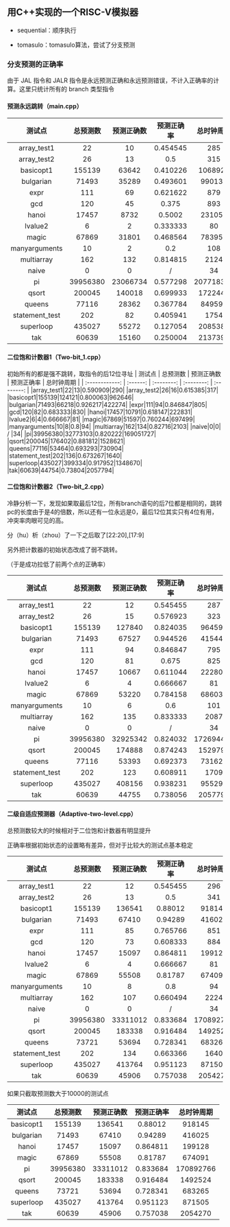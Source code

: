 ## 用C++实现的一个RISC-V模拟器

- sequential：顺序执行

- tomasulo：tomasulo算法，尝试了分支预测

### 分支预测的正确率

由于 JAL 指令和 JALR 指令是永远预测正确和永远预测错误，不计入正确率的计算。这里只统计所有的 branch 类型指令

#### 预测永远跳转（main.cpp）

| 测试点         | 总预测数 | 预测正确数 | 预测正确率 | 总时钟周期 |
| :------------: | :------: | :--------: | :--------: | :--------: |
|array_test1|22|10|0.454545|285|
|array_test2|26|13|0.5|315|
|basicopt1|155139|63642|0.410226|1068921|
|bulgarian|71493|35289|0.493601|990137|
|expr|111|69|0.621622|879|
|gcd|120|45|0.375|893|
|hanoi|17457|8732|0.5002|231053|
|lvalue2|6|2|0.333333|80|
|magic|67869|31801|0.468564|783950|
|manyarguments|10|2|0.2|108|
|multiarray|162|132|0.814815|2124|
|naive|0|0|     /      |34|
|pi|39956380|23066734|0.577298|207718315|
|qsort|200045|140018|0.699933|1722449|
|queens|77116|28362|0.367784|849598|
|statement_test|202|82|0.405941|1754|
|superloop|435027|55272|0.127054|2085385|
|tak|60639|15160|0.250004|2137393|

#### 二位饱和计数器1（Two-bit_1.cpp）

初始所有的都是强不跳转，取指令的后12位寻址
| 测试点         | 总预测数 | 预测正确数 | 预测正确率 | 总时钟周期 |
| :------------: | :------: | :--------: | :--------: | :--------: |
|array_test1|22|13|0.590909|290|
|array_test2|26|16|0.615385|317|
|basicopt1|155139|124121|0.800063|962646|
|bulgarian|71493|66218|0.926217|422274|
|expr|111|94|0.846847|805|
|gcd|120|82|0.683333|830|
|hanoi|17457|10791|0.618147|222831|
|lvalue2|6|4|0.666667|81|
|magic|67869|51597|0.760244|697499|
|manyarguments|10|8|0.8|94|
|multiarray|162|134|0.82716|2103|
|naive|0|0|     /      |34|
|pi|39956380|32773103|0.820222|169051727|
|qsort|200045|176402|0.881812|1528621|
|queens|77116|53464|0.693293|730904|
|statement_test|202|136|0.673267|1640|
|superloop|435027|399334|0.917952|1348670|
|tak|60639|44754|0.73804|2057794|

#### 二位饱和计数器2（Two-bit_2.cpp）

冷静分析一下，发现如果取最后12位，所有branch语句的后7位都是相同的，跳转pc的长度由于是4的倍数，所以还有一位永远是0，最后12位其实只有4位有用，冲突率肉眼可见的高。

分（hu）析（zhou）了一下之后取了[22:20],[17:9]

另外把计数器的初始状态改成了弱不跳转。

（于是成功拉低了前两个点的正确率）

| 测试点         | 总预测数 | 预测正确数 | 预测正确率 | 总时钟周期 |
| :------------: | :------: | :--------: | :--------: | :--------: |
|array_test1|22|12|0.545455|287|
|array_test2|26|15|0.576923|323|
|basicopt1|155139|127840|0.824035|964592|
|bulgarian|71493|67527|0.944526|415445|
|expr|111|94|0.846847|795|
|gcd|120|81|0.675|825|
|hanoi|17457|10667|0.611044|222808|
|lvalue2|6|4|0.666667|81|
|magic|67869|53220|0.784158|686037|
|manyarguments|10|6|0.6|101|
|multiarray|162|135|0.833333|2087|
|naive|0|0|     /      |34|
|pi|39956380|32925342|0.824032|172694481|
|qsort|200045|174888|0.874243|1529793|
|queens|77116|53393|0.692373|731626|
|statement_test|202|123|0.608911|1709|
|superloop|435027|408156|0.938231|955290|
|tak|60639|44755|0.738056|2057790|

#### 二级自适应预测器（Adaptive-two-level.cpp）

总预测数较大的时候相对于二位饱和计数器有明显提升

正确率根据初始状态的设置略有差异，但对于比较大的测试点基本稳定

| 测试点         | 总预测数 | 预测正确数 | 预测正确率 | 总时钟周期 |
| :------------: | :------: | :--------: | :--------: | :--------: |
|array_test1|22|12|0.545455|296|
|array_test2|26|13|0.5|341|
|basicopt1|155139|136541|0.88012|918145|
|bulgarian|71493|67410|0.94289|416025|
|expr|111|85|0.765766|851|
|gcd|120|73|0.608333|884|
|hanoi|17457|15097|0.864811|199128|
|lvalue2|6|4|0.666667|81|
|magic|67869|55508|0.81787|674091|
|manyarguments|10|8|0.8|94|
|multiarray|162|107|0.660494|2224|
|naive|0|0|     /      |34|
|pi|39956380|33311012|0.833684|170892766|
|qsort|200045|183338|0.916484|1492524|
|queens|73721|53694|0.728341|683265|
|statement_test|202|134|0.663366|1640|
|superloop|435027|413764|0.951123|871505|
|tak|60639|45906|0.757038|2054270|

如果只截取预测数大于10000的测试点

| 测试点         | 总预测数 | 预测正确数 | 预测正确率 | 总时钟周期 |
| :------------: | :------: | :--------: | :--------: | :--------: |
|basicopt1|155139|136541|0.88012|918145|
|bulgarian|71493|67410|0.94289|416025|
|hanoi|17457|15097|0.864811|199128|
|magic|67869|55508|0.81787|674091|
|pi|39956380|33311012|0.833684|170892766|
|qsort|200045|183338|0.916484|1492524|
|queens|73721|53694|0.728341|683265|
|superloop|435027|413764|0.951123|871505|
|tak|60639|45906|0.757038|2054270|